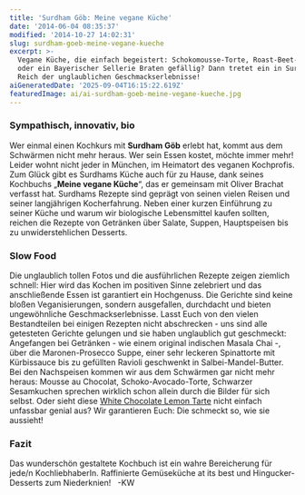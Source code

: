 ```yaml
---
title: 'Surdham Göb: Meine vegane Küche'
date: '2014-06-04 08:35:37'
modified: '2014-10-27 14:02:31'
slug: surdham-goeb-meine-vegane-kueche
excerpt: >-
  Vegane Küche, die einfach begeistert: Schokomousse-Torte, Roast-Beet-Foccacio
  oder ein Bayerischer Sellerie Braten gefällig? Dann tretet ein in Surdhams
  Reich der unglaublichen Geschmackserlebnisse!
aiGeneratedDate: '2025-09-04T16:15:22.619Z'
featuredImage: ai/ai-surdham-goeb-meine-vegane-kueche.jpg
---
```


### Sympathisch, innovativ, bio

Wer einmal einen Kochkurs mit **Surdham Göb** erlebt hat, kommt aus dem Schwärmen nicht mehr heraus. Wer sein Essen kostet, möchte immer mehr! Leider wohnt nicht jeder in München, im Heimatort des veganen Kochprofis. Zum Glück gibt es Surdhams Küche auch für zu Hause, dank seines Kochbuchs „**Meine vegane Küche**“, das er gemeinsam mit Oliver Brachat verfasst hat. Surdhams Rezepte sind geprägt von seinen vielen Reisen und seiner langjährigen Kocherfahrung. Neben einer kurzen Einführung zu seiner Küche und warum wir biologische Lebensmittel kaufen sollten, reichen die Rezepte von Getränken über Salate, Suppen, Hauptspeisen bis zu unwiderstehlichen Desserts.

### Slow Food

Die unglaublich tollen Fotos und die ausführlichen Rezepte zeigen ziemlich schnell: Hier wird das Kochen im positiven Sinne zelebriert und das anschließende Essen ist garantiert ein Hochgenuss. Die Gerichte sind keine bloßen Veganisierungen, sondern ausgefallen, durchdacht und bieten ungewöhnliche Geschmackserlebnisse. Lasst Euch von den vielen Bestandteilen bei einigen Rezepten nicht abschrecken - uns sind alle getesteten Gerichte gelungen und sie haben unglaublich gut geschmeckt: Angefangen bei Getränken - wie einem original indischen Masala Chai -, über die Maronen-Prosecco Suppe, einer sehr leckeren Spinattorte mit Kürbissauce bis zu gefüllten Ravioli geschwenkt in Salbei-Mandel-Butter. Bei den Nachspeisen kommen wir aus dem Schwärmen gar nicht mehr heraus: Mousse au Chocolat, Schoko-Avocado-Torte, Schwarzer Sesamkuchen sprechen wirklich schon allein durch die Bilder für sich selbst. Oder sieht diese [White Chocolate Lemon Tarte](https://www.veganblatt.com/white-chocolate-lemon-tarte "White Chocolate Lemon Tarte") nicht einfach unfassbar genial aus? Wir garantieren Euch: Die schmeckt so, wie sie aussieht!

### Fazit

Das wunderschön gestaltete Kochbuch ist ein wahre Bereicherung für jede/n KochliebhaberIn. Raffinierte Gemüseküche at its best und Hingucker-Desserts zum Niederknien!   -KW
